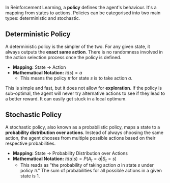In Reinforcement Learning, a **policy** defines the agent's behaviour. It's a mapping from states to actions. Policies can be categorised into two main types: deterministic and stochastic.
## Deterministic Policy
A deterministic policy is the simpler of the two. For any given state, it always outputs the **exact same action**. There is no randomness involved in the action selection process once the policy is defined.
-   **Mapping:** State → Action
-   **Mathematical Notation:** $\pi(s) = a$
    -   This means the policy $\pi$ for state *s* is to take action *a*.

This is simple and fast, but it does not allow for **exploration**. If the policy is sub-optimal, the agent will never try alternative actions to see if they lead to a better reward. It can easily get stuck in a local optimum.
## Stochastic Policy
A stochastic policy, also known as a probabilistic policy, maps a state to a **probability distribution over actions**. Instead of always choosing the same action, the agent chooses from multiple possible actions based on their respective probabilities.
-   **Mapping:** State → Probability Distribution over Actions
-   **Mathematical Notation:** $\pi(a|s) = P(A_t = a | S_t = s)$
    -   This reads as "the probability of taking action *a* in state *s* under policy $\pi$." The sum of probabilities for all possible actions in a given state is 1.
